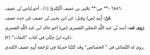 ٦٨٨٦ -** ص:** يَحْيَى بن عفيف الْكِنْدِيّ (١) ، أخو إياس بْن عفيف.

**عَنْ:** أَبِيهِ (ص) وقيل: عَن ابن يحيى بْن عفيف عَن جده عفيف.

**رَوَى عَنه:** أسد بْن عَبد اللَّهِ البجلي القسري (ص) أخو خالد ابن عَبد اللَّهِ القسري.

ذكره ابنُ حِبَّان في كتاب "الثقات" (٢) .

روى له النَّسَائي في " الخصائص" وقد كَتَبْنَا حَدِيثَهُ فِي تَرْجَمَةِ أَبِيهِ عفيف الكندي.